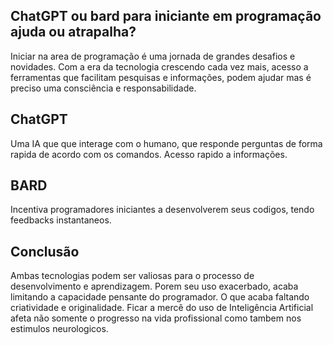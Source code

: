 ## ChatGPT ou bard para iniciante em programação ajuda ou atrapalha?


Iniciar na area de programação é uma jornada de grandes desafios e novidades. Com a era da tecnologia crescendo
cada vez mais, acesso a ferramentas que facilitam pesquisas e informações, podem ajudar mas é preciso uma consciência e responsabilidade.

## ChatGPT
Uma IA que que interage com o humano, que responde perguntas de forma rapida de acordo com os comandos. 
Acesso rapido a informações. 
## BARD
Incentiva programadores iniciantes a desenvolverem seus codigos, tendo feedbacks instantaneos.

## Conclusão
Ambas tecnologias podem ser valiosas para o processo de desenvolvimento e aprendizagem. Porem seu uso exacerbado, acaba limitando a capacidade pensante do programador. O que acaba faltando criatividade e originalidade. 
Ficar a mercê do uso de Inteligência Artificial afeta não somente o progresso na vida profissional como tambem nos estimulos neurologicos. 

